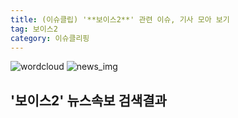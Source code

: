 ```yaml
---
title: (이슈클립) '**보이스2**' 관련 이슈, 기사 모아 보기
tag: 보이스2
category: 이슈클리핑
---
```

![wordcloud](https://s3.ap-northeast-2.amazonaws.com/lyrics101-wordcloud/2018-09-17-1537110921.png)
![news_img](https://user-images.githubusercontent.com/42597476/44507050-1206f400-a6e4-11e8-8d98-7ffbfebb353f.png)
## **'**보이스2**'** 뉴스속보 검색결과

